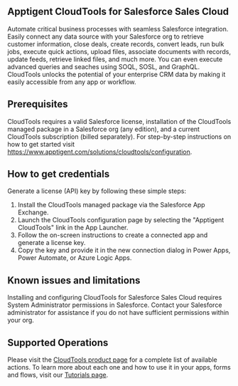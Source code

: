 ## Apptigent CloudTools for Salesforce Sales Cloud

Automate critical business processes with seamless Salesforce integration. Easily connect any data source with your Salesforce org to retrieve customer information, close deals, create records, convert leads, run bulk jobs, execute quick actions, upload files, associate documents with records, update feeds, retrieve linked files, and much more. You can even execute advanced queries and seaches using SOQL, SOSL, and GraphQL. CloudTools unlocks the potential of your enterprise CRM data by making it easily accessible from any app or workflow.  

## Prerequisites

CloudTools requires a valid Salesforce license, installation of the CloudTools managed package in a Salesforce org (any edition), and a current CloudTools subscription (billed separately). For step-by-step instructions on how to get started visit https://www.apptigent.com/solutions/cloudtools/configuration.

## How to get credentials

Generate a license (API) key by following these simple steps:

1. Install the CloudTools managed package via the Salesforce App Exchange.
2. Launch the CloudTools configuration page by selecting the "Apptigent CloudTools" link in the App Launcher.
3. Follow the on-screen instructions to create a connected app and generate a license key. 
4. Copy the key and provide it in the new connection dialog in Power Apps, Power Automate, or Azure Logic Apps.

## Known issues and limitations

Installing and configuring CloudTools for Salesforce Sales Cloud requires System Administrator permissions in Salesforce. Contact your Salesforce administrator for assistance if you do not have sufficient permissions within your org.

## Supported Operations

Please visit the [CloudTools product page](https://www.apptigent.com/documentation/docs-cloudtools-salesforce-sales) for a complete list of available actions. To learn more about each one and how to use it in your apps, forms and flows, visit our [Tutorials page](https://www.apptigent.com/resources/tutorials/). 